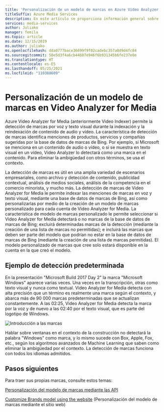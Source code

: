 ```yaml
---
title: 'Personalización de un modelo de marcas en Azure Video Analyzer for Media (anteriormente Video Indexer): Azure'
titleSuffix: Azure Media Services
description: En este artículo se proporciona información general sobre qué es un modelo de marcas en Azure Video Analyzer for Media (anteriormente Video Indexer) y cómo personalizarlo.
services: media-services
author: Juliako
manager: femila
ms.topic: article
ms.date: 12/15/2019
ms.author: juliako
ms.openlocfilehash: dda0777bace36699f9f02cadebc357a0d9d4fc84
ms.sourcegitcommit: 58e5d3f4a6cb44607e946f6b931345b6fe237e0e
ms.translationtype: HT
ms.contentlocale: es-ES
ms.lasthandoff: 05/25/2021
ms.locfileid: "110388609"
---
```

# <a name="customize-a-brands-model-in-video-analyzer-for-media"></a>Personalización de un modelo de marcas en Video Analyzer for Media

Azure Video Analyzer for Media (anteriormente Video Indexer) permite la detección de marcas por voz y texto visual durante la indexación y la reindexación de contenido de audio y vídeo. La característica de detección de marcas identifica menciones de productos, servicios y compañías sugeridas por la base de datos de marcas de Bing. Por ejemplo, si Microsoft se menciona en un contenido de audio o vídeo, o si se muestra en texto visual en un vídeo, Video Analyzer lo detectará como una marca en el contenido. Para eliminar la ambigüedad con otros términos, se usa el contexto.

La detección de marcas es útil en una amplia variedad de escenarios empresariales, como archivo y detección de contenido, publicidad contextual, análisis de medios sociales, análisis de la competencia en el comercio minorista, y mucho más. La detección de marcas de Video Analyzer for Media le permite indexar las menciones de marcas en voz y texto visual, mediante una base de datos de marcas de Bing, así como personalizarlas por medio de la creación de un modelo de marcas personalizado para cada cuenta de Video Analyzer for Media. La característica de modelo de marcas personalizado le permite seleccionar si Video Analyzer for Media detectará o no marcas de la base de datos de marcas de Bing; excluirá determinadas marcas de la detección (mediante la creación de una lista de marcas no permitidas); e incluirá las marcas que deben ser parte del modelo que podrían no estar en la base de datos de marcas de Bing (mediante la creación de una lista de marcas permitidas). El modelo personalizado de marcas que cree solo estará disponible en la cuenta en la que creó el modelo.

## <a name="out-of-the-box-detection-example"></a>Ejemplo de detección predeterminada

En la presentación "Microsoft Build 2017 Day 2" la marca "Microsoft Windows" aparece varias veces. Una veces en la transcripción, otras como texto visual y nunca como textual. Video Analyzer for Media detecta con alta precisión que un término es realmente una marca según el contexto, y abarca más de 90 000 marcas predeterminadas que se actualizan constantemente. A las 02:25, Video Analyzer for Media detecta la marca por la voz y de nuevo a las 02:40 por el texto visual, que es parte del logotipo de Windows.

![Introducción a las marcas](./media/content-model-customization/brands-overview.png)

Hablar sobre ventanas en el contexto de la construcción no detectará la palabra "Windows" como marca, y lo mismo sucede con Box, Apple, Fox, etc., según los algoritmos avanzados de Machine Learning que saben como eliminar la ambigüedad por el contexto. La detección de marcas funciona con todos los idiomas admitidos.  

## <a name="next-steps"></a>Pasos siguientes

Para traer sus propias marcas, consulte estos temas:

[Personalización del modelo de marcas mediante las API](customize-brands-model-with-api.md)

[Customize Brands model using the website](customize-brands-model-with-website.md) (Personalización del modelo de marcas mediante el sitio web)
